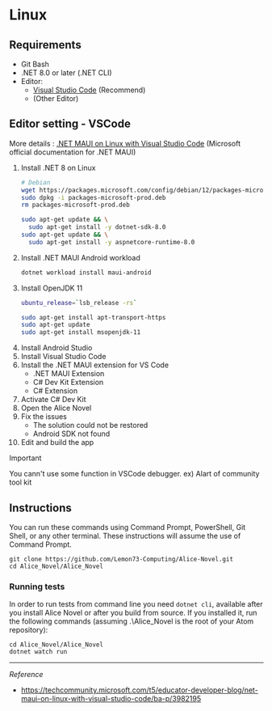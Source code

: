 # Linux

## Requirements
- Git Bash
- .NET 8.0 or later (.NET CLI)
- Editor: 
  - [Visual Studio Code](https://code.visualstudio.com) (Recommend)
  - (Other Editor)

## Editor setting - VSCode
More details : [.NET MAUI on Linux with Visual Studio Code](https://techcommunity.microsoft.com/t5/educator-developer-blog/net-maui-on-linux-with-visual-studio-code/ba-p/3982195) (Microsoft official documentation for .NET MAUI)
1. Install .NET 8 on Linux
    ```bash
    # Debian
    wget https://packages.microsoft.com/config/debian/12/packages-microsoft-prod.deb -O packages-microsoft-prod.deb
    sudo dpkg -i packages-microsoft-prod.deb
    rm packages-microsoft-prod.deb

    sudo apt-get update && \
      sudo apt-get install -y dotnet-sdk-8.0
    sudo apt-get update && \
      sudo apt-get install -y aspnetcore-runtime-8.0
    ```
1. Install .NET MAUI Android workload
    ```bash
    dotnet workload install maui-android
    ```
1. Install OpenJDK 11
    ```bash
    ubuntu_release=`lsb_release -rs`

    sudo apt-get install apt-transport-https
    sudo apt-get update
    sudo apt-get install msopenjdk-11
    ```
1. Install Android Studio
1. Install Visual Studio Code
1. Install the .NET MAUI extension for VS Code
    - .NET MAUI Extension
    - C# Dev Kit Extension
    - C# Extension
1. Activate C# Dev Kit
1. Open the Alice Novel
1. Fix the issues
    - The solution could not be restored
    - Android SDK not found
1. Edit and build the app

> [!important]
> You cann't use some function in VSCode debugger. ex) Alart of community tool kit

## Instructions
You can run these commands using Command Prompt, PowerShell, Git Shell, or any other terminal. These instructions will assume the use of Command Prompt.
```
git clone https://github.com/Lemon73-Computing/Alice-Novel.git
cd Alice_Novel/Alice_Novel
```

### Running tests
In order to run tests from command line you need `dotnet cli`, available after you install Alice Novel or after you build from source. If you installed it, run the following commands (assuming .\Alice_Novel is the root of your Atom repository): 
```
cd Alice_Novel/Alice_Novel
dotnet watch run
```

---
*Reference*
- https://techcommunity.microsoft.com/t5/educator-developer-blog/net-maui-on-linux-with-visual-studio-code/ba-p/3982195
